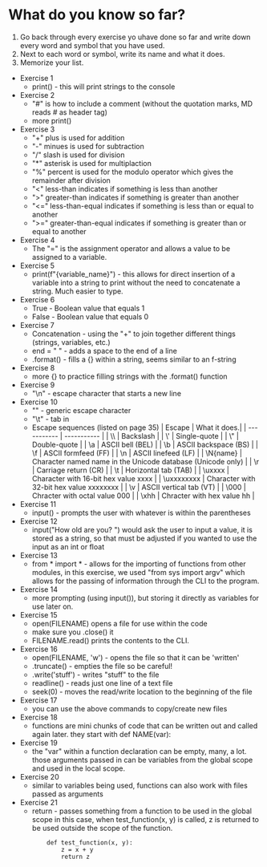 # What do you know so far?
1. Go back through every exercise yo uhave done so far and write down every word and symbol that you have used.
2. Next to each word or symbol, write its name and what it does.
3. Memorize your list.

- Exercise 1
    - print() - this will print strings to the console
- Exercise 2
    - "#" is how to include a comment (without the quotation marks, MD reads # as header tag)
    - more print()
- Exercise 3
    - "+" plus is used for addition
    - "-" minues is used for subtraction
    - "/" slash is used for division
    - "*" asterisk is used for multiplaction
    - "%" percent is used for the modulo operator which gives the remainder after division
    - "<" less-than indicates if something is less than another
    - ">" greater-than indicates if something is greater than another
    - "<=" less-than-equal indicates if something is less than or equal to another
    - ">=" greater-than-equal indicates if something is greater than or equal to another
- Exercise 4
    - The "=" is the assignment operator and allows a value to be assigned to a variable.
- Exercise 5
    - print(f"{variable_name}") - this allows for direct insertion of a variable into a string to print without the need to concatenate a string. Much easier to type.
- Exercise 6
    - True - Boolean value that equals 1
    - False - Boolean value that equals 0
- Exercise 7
    - Concatenation - using the "+" to join together different things (strings, variables, etc.)
    - end = " " - adds a space to the end of a line
    - .format() - fills a {} within a string, seems similar to an f-string
- Exercise 8
    - more {} to practice filling strings with the .format() function
- Exercise 9
    - "\n" - escape character that starts a new line
- Exercise 10
    - "\" - generic escape character
    - "\t" - tab in
    - Escape sequences (listed on page 35)
        | Escape | What it does.|
        | ----------- | ----------- |
        | \\\ | Backslash |
        | \\' | Single-quote |
        | \\" | Double-quote |
        | \\a | ASCII bell (BEL) |
        | \\b | ASCII backspace (BS) |
        | \\f | ASCII formfeed (FF) |
        | \\n | ASCII linefeed (LF) |
        | \\N{name} | Character named name in the Unicode database (Unicode only) |
        | \\r | Carriage return (CR) |
        | \\t | Horizontal tab (TAB) |
        | \\uxxxx | Character with 16-bit hex value xxxx |
        | \\uxxxxxxxx | Character with 32-bit hex value xxxxxxxx |
        | \\v | ASCII vertical tab (VT) |
        | \\000 | Chracter with octal value 000 |
        | \\xhh | Chracter with hex value hh |
- Exercise 11
    - input() - prompts the user with whatever is within the parentheses
- Exercise 12
    - input("How old are you? ") would ask the user to input a value, it is stored as a string, so that must be adjusted if you wanted to use the input as an int or float
- Exercise 13
    - from * import * - allows for the importing of functions from other modules, in this exercise, we used "from sys import argv" which allows for the passing of information through the CLI to the program.
- Exercise 14
    - more prompting (using input()), but storing it directly as variables for use later on.
- Exercise 15
    - open(FILENAME) opens a file for use within the code
    - make sure you .close() it
    - FILENAME.read() prints the contents to the CLI.
- Exercise 16
    - open(FILENAME, 'w') - opens the file so that it can be 'written'
    - .truncate() - empties the file so be careful!
    - .write('stuff') - writes "stuff" to the file
    - readline() - reads just one line of a text file
    - seek(0) - moves the read/write location to the beginning of the file
- Exercise 17
    - you can use the above commands to copy/create new files
- Exercise 18
    - functions are mini chunks of code that can be written out and called again later. they start with def NAME(var):
- Exercise 19
    - the "var" within a function declaration can be empty, many, a lot. those arguments passed in can be variables from the global scope and used in the local scope.
- Exercise 20
    - similar to variables being used, functions can also work with files passed as arguments
- Exercise 21
    - return - passes something from a function to be used in the global scope in this case, when test_function(x, y) is called, z is returned to be used outside the scope of the function.
        ```
            def test_function(x, y):
                z = x + y
                return z
        ```